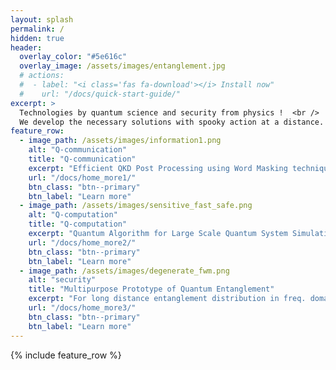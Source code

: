 ```yaml
---
layout: splash
permalink: /
hidden: true
header:
  overlay_color: "#5e616c"
  overlay_image: /assets/images/entanglement.jpg
  # actions:
  #  - label: "<i class='fas fa-download'></i> Install now"
  #    url: "/docs/quick-start-guide/"
excerpt: >
  Technologies by quantum science and security from physics !  <br />
  We develop the necessary solutions with spooky action at a distance.
feature_row:
  - image_path: /assets/images/information1.png
    alt: "Q-communication"
    title: "Q-communication"
    excerpt: "Efficient QKD Post Processing using Word Masking technique"
    url: "/docs/home_more1/"
    btn_class: "btn--primary"
    btn_label: "Learn more"
  - image_path: /assets/images/sensitive_fast_safe.png
    alt: "Q-computation"
    title: "Q-computation"
    excerpt: "Quantum Algorithm for Large Scale Quantum System Simulation"
    url: "/docs/home_more2/"
    btn_class: "btn--primary"
    btn_label: "Learn more"
  - image_path: /assets/images/degenerate_fwm.png
    alt: "security"
    title: "Multipurpose Prototype of Quantum Entanglement"
    excerpt: "For long distance entanglement distribution in freq. domain and for quantum networks"
    url: "/docs/home_more3/"
    btn_class: "btn--primary"
    btn_label: "Learn more"      
---
```


{% include feature_row %}
